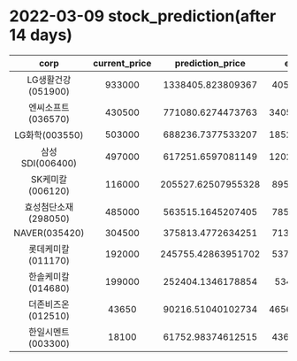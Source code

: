 # 2022-03-09 stock_prediction(after 14 days)

|   corp   |   current_price   |   prediction_price   |   expected_profit   |
|:--------:|:-----------------:|:--------------------:|:-------------------:|
|LG생활건강(051900)|933000|1338405.823809367|405405.8238093669|
|엔씨소프트(036570)|430500|771080.6274473763|340580.62744737626|
|LG화학(003550)|503000|688236.7377533207|185236.73775332072|
|삼성SDI(006400)|497000|617251.6597081149|120251.65970811492|
|SK케미칼(006120)|116000|205527.62507955328|89527.62507955328|
|효성첨단소재(298050)|485000|563515.1645207405|78515.16452074051|
|NAVER(035420)|304500|375813.4772634251|71313.47726342513|
|롯데케미칼(011170)|192000|245755.42863951702|53755.42863951702|
|한솔케미칼(014680)|199000|252404.1346178854|53404.1346178854|
|더존비즈온(012510)|43650|90216.51040102734|46566.510401027335|
|한일시멘트(003300)|18100|61752.98374612515|43652.98374612515|
